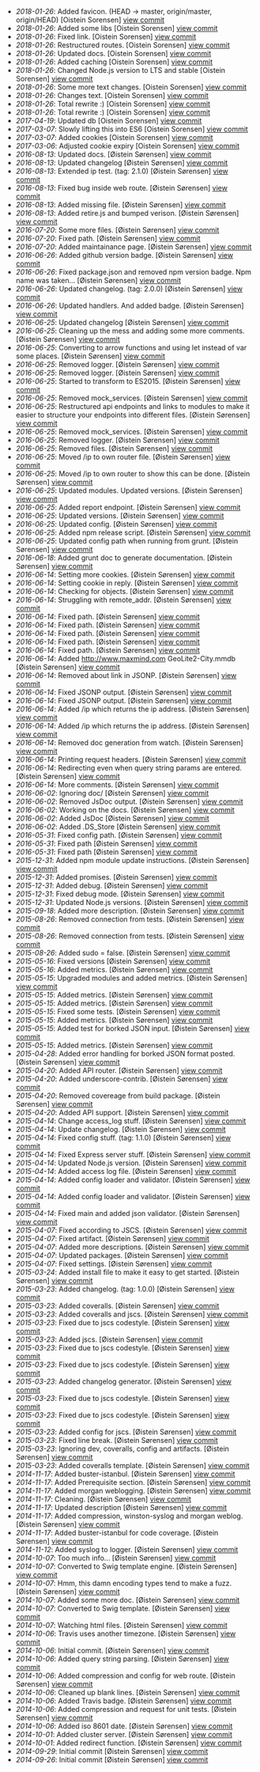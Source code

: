* _2018-01-26_: Added favicon. (HEAD -> master, origin/master, origin/HEAD) [Oistein Sorensen] <a href="http://github.com/5orenso/node-express-boilerplate/commit/dad81dc0d2333226aa932bc017c4c2ecc60dd458">view commit</a>
* _2018-01-26_: Added some libs [Oistein Sorensen] <a href="http://github.com/5orenso/node-express-boilerplate/commit/0c247c2aa174f36d289904ff8650b72e553c0bc1">view commit</a>
* _2018-01-26_: Fixed link. [Oistein Sorensen] <a href="http://github.com/5orenso/node-express-boilerplate/commit/2dbb83807219ec4666ac9f0b872c3d4a93e811fb">view commit</a>
* _2018-01-26_: Restructured routes. [Oistein Sorensen] <a href="http://github.com/5orenso/node-express-boilerplate/commit/5e3264587227bd74cea3837d23bb1a6a5cbdce35">view commit</a>
* _2018-01-26_: Updated docs. [Oistein Sorensen] <a href="http://github.com/5orenso/node-express-boilerplate/commit/b5eba0fe3f37ccda834047e89920ded9b55937ba">view commit</a>
* _2018-01-26_: Added caching [Oistein Sorensen] <a href="http://github.com/5orenso/node-express-boilerplate/commit/853a10ad241fd8724cecbcb2f7485fbb2ece27d1">view commit</a>
* _2018-01-26_: Changed Node.js version to LTS and stable [Oistein Sorensen] <a href="http://github.com/5orenso/node-express-boilerplate/commit/7dc02808fd47f4fe0c556002fbe6a312c0d2927e">view commit</a>
* _2018-01-26_: Some more text changes. [Oistein Sorensen] <a href="http://github.com/5orenso/node-express-boilerplate/commit/0f74d0ce51c616b3a640cbe98347402ceb5b5def">view commit</a>
* _2018-01-26_: Changes text. [Oistein Sorensen] <a href="http://github.com/5orenso/node-express-boilerplate/commit/bf3cb08522e20e4c18b78adc1890f24f529f27d1">view commit</a>
* _2018-01-26_: Total rewrite :) [Oistein Sorensen] <a href="http://github.com/5orenso/node-express-boilerplate/commit/661e6cd9bcf5491367c87bfcdf1173b9b9822244">view commit</a>
* _2018-01-26_: Total rewrite :) [Oistein Sorensen] <a href="http://github.com/5orenso/node-express-boilerplate/commit/ca60c5a6abd5b737d12bb979d01c552eb2776735">view commit</a>
* _2017-04-19_: Updated db [Oistein Sorensen] <a href="http://github.com/5orenso/node-express-boilerplate/commit/78927960ee64a0a20292895e437c745732d2d4be">view commit</a>
* _2017-03-07_: Slowly lifting this into ES6 [Oistein Sorensen] <a href="http://github.com/5orenso/node-express-boilerplate/commit/33164cf90633ad2c6e015e8c866f87beab3e745c">view commit</a>
* _2017-03-07_: Added cookies [Oistein Sorensen] <a href="http://github.com/5orenso/node-express-boilerplate/commit/1ea29b65fdbce9de59cc219afa87da30bf494c43">view commit</a>
* _2017-03-06_: Adjusted cookie expiry [Oistein Sorensen] <a href="http://github.com/5orenso/node-express-boilerplate/commit/d032da0812d7ca508fa557fa9870805811de6cbe">view commit</a>
* _2016-08-13_: Updated docs. [Øistein Sørensen] <a href="http://github.com/5orenso/node-express-boilerplate/commit/303edc39080f8ffbc8242833a2e200b0e8e21356">view commit</a>
* _2016-08-13_: Updated changelog [Øistein Sørensen] <a href="http://github.com/5orenso/node-express-boilerplate/commit/55e2f6a5d48d38afd7d6272a34c77d6050de5093">view commit</a>
* _2016-08-13_: Extended ip test. (tag: 2.1.0) [Øistein Sørensen] <a href="http://github.com/5orenso/node-express-boilerplate/commit/0646b49678812e4c320268f12ecd237a312f6622">view commit</a>
* _2016-08-13_: Fixed bug inside web route. [Øistein Sørensen] <a href="http://github.com/5orenso/node-express-boilerplate/commit/78f0b86e10b4e87a39517158b73dd768b0beec7e">view commit</a>
* _2016-08-13_: Added missing file. [Øistein Sørensen] <a href="http://github.com/5orenso/node-express-boilerplate/commit/754d5073e4c689d88a992f462ef93d275dac8647">view commit</a>
* _2016-08-13_: Added retire.js and bumped verison. [Øistein Sørensen] <a href="http://github.com/5orenso/node-express-boilerplate/commit/cd0a8428b57fa4c0f1a354a4237548e0adad95e9">view commit</a>
* _2016-07-20_: Some more files. [Øistein Sørensen] <a href="http://github.com/5orenso/node-express-boilerplate/commit/146420740cdeda222ff5149b69e177c50b80cb0d">view commit</a>
* _2016-07-20_: Fixed path. [Øistein Sørensen] <a href="http://github.com/5orenso/node-express-boilerplate/commit/60f6316972a98ddd43f0429421690c4c92379645">view commit</a>
* _2016-07-20_: Added maintainance page. [Øistein Sørensen] <a href="http://github.com/5orenso/node-express-boilerplate/commit/6d1f7a555f1583f2261b299bd00d6ba0db61ab19">view commit</a>
* _2016-06-26_: Added github version badge. [Øistein Sørensen] <a href="http://github.com/5orenso/node-express-boilerplate/commit/9dff0a9c101983888be7f9bee8bed1b838be23e0">view commit</a>
* _2016-06-26_: Fixed package.json and removed npm version badge. Npm name was taken... [Øistein Sørensen] <a href="http://github.com/5orenso/node-express-boilerplate/commit/ac0730e8bbfa5b05cb7816dbea020a9224bca560">view commit</a>
* _2016-06-26_: Updated changelog. (tag: 2.0.0) [Øistein Sørensen] <a href="http://github.com/5orenso/node-express-boilerplate/commit/1d7fff0aff8db22cd3e41c74d73f23b757b7ccee">view commit</a>
* _2016-06-26_: Updated handlers. And added badge. [Øistein Sørensen] <a href="http://github.com/5orenso/node-express-boilerplate/commit/0b7605ed26298b8a0bdf14c1680894e9229d8e10">view commit</a>
* _2016-06-25_: Updated changelog [Øistein Sørensen] <a href="http://github.com/5orenso/node-express-boilerplate/commit/a8e85d7663499dad2ee74bddb1c9b24e55e632fb">view commit</a>
* _2016-06-25_: Cleaning up the mess and adding some more comments. [Øistein Sørensen] <a href="http://github.com/5orenso/node-express-boilerplate/commit/384dc89a9581dd95b7b63961801d169e6dadffe4">view commit</a>
* _2016-06-25_: Converting to arrow functions and using let instead of var some places. [Øistein Sørensen] <a href="http://github.com/5orenso/node-express-boilerplate/commit/1fd54a9ef1adb75f27c2d6cf4025cfaae0381e4e">view commit</a>
* _2016-06-25_: Removed logger. [Øistein Sørensen] <a href="http://github.com/5orenso/node-express-boilerplate/commit/df6877b8a9f780a0561d594ac2187dfd74d61de6">view commit</a>
* _2016-06-25_: Removed logger. [Øistein Sørensen] <a href="http://github.com/5orenso/node-express-boilerplate/commit/4d83ef698a7b5233ebd3750b124afc52c0224cb7">view commit</a>
* _2016-06-25_: Started to transform to ES2015. [Øistein Sørensen] <a href="http://github.com/5orenso/node-express-boilerplate/commit/755b2ba1429f89f2cbde7303081e2a3628af0377">view commit</a>
* _2016-06-25_: Removed mock_services. [Øistein Sørensen] <a href="http://github.com/5orenso/node-express-boilerplate/commit/8b94a09db30d3e168c3492b8b46576ea672bb659">view commit</a>
* _2016-06-25_: Restructured api endpoints and links to modules to make it easier to structure your endpoints into different files. [Øistein Sørensen] <a href="http://github.com/5orenso/node-express-boilerplate/commit/bf4e1495fc2412925b5ae4ae07acfb2689b3a77a">view commit</a>
* _2016-06-25_: Removed mock_services. [Øistein Sørensen] <a href="http://github.com/5orenso/node-express-boilerplate/commit/f5d0c065a71b0c205162516dab5fa13491768241">view commit</a>
* _2016-06-25_: Removed logger. [Øistein Sørensen] <a href="http://github.com/5orenso/node-express-boilerplate/commit/77f36f26730a1f608867cfc4fed206e0223be38f">view commit</a>
* _2016-06-25_: Removed files. [Øistein Sørensen] <a href="http://github.com/5orenso/node-express-boilerplate/commit/ee28284dc63fc627a5cd1b00af8d6167e2bbad33">view commit</a>
* _2016-06-25_: Moved /ip to own router file. [Øistein Sørensen] <a href="http://github.com/5orenso/node-express-boilerplate/commit/9c4db9bd572019158a8e3dc285a8f5fd16d919ee">view commit</a>
* _2016-06-25_: Moved /ip to own router to show this can be done. [Øistein Sørensen] <a href="http://github.com/5orenso/node-express-boilerplate/commit/8d303ee7fc3fa81bff879fd160aed309362ef58a">view commit</a>
* _2016-06-25_: Updated modules. Updated versions. [Øistein Sørensen] <a href="http://github.com/5orenso/node-express-boilerplate/commit/1ed01e32350ca94a542300aab6a3358d1acad972">view commit</a>
* _2016-06-25_: Added report endpoint. [Øistein Sørensen] <a href="http://github.com/5orenso/node-express-boilerplate/commit/54098c934a9406c1d08e12e54025364a7d84abe4">view commit</a>
* _2016-06-25_: Updated versions. [Øistein Sørensen] <a href="http://github.com/5orenso/node-express-boilerplate/commit/1ebc071bed0a555f4f4e72ab2d44700ff2594c78">view commit</a>
* _2016-06-25_: Updated config. [Øistein Sørensen] <a href="http://github.com/5orenso/node-express-boilerplate/commit/8e922c448ef3d0001a6f8b9f9b72e99760196a90">view commit</a>
* _2016-06-25_: Added npm release script. [Øistein Sørensen] <a href="http://github.com/5orenso/node-express-boilerplate/commit/8c8d8224211e9cf3708e0e3b0edf0d1873b32af1">view commit</a>
* _2016-06-25_: Updated config path when running from grunt. [Øistein Sørensen] <a href="http://github.com/5orenso/node-express-boilerplate/commit/984d9d0a9315869187127b2aed11db43bbbd8805">view commit</a>
* _2016-06-18_: Added grunt doc to generate documentation. [Øistein Sørensen] <a href="http://github.com/5orenso/node-express-boilerplate/commit/baccf1f9e1997b7c5fd46ad61e3c3785f3fc3383">view commit</a>
* _2016-06-14_: Setting more cookies. [Øistein Sørensen] <a href="http://github.com/5orenso/node-express-boilerplate/commit/6685f8cb13b2559f90f1bbd6bc84c4bb34ce80fc">view commit</a>
* _2016-06-14_: Setting cookie in reply. [Øistein Sørensen] <a href="http://github.com/5orenso/node-express-boilerplate/commit/b62c870f4aa1d2a8369147c0c4f2328ef81dd61d">view commit</a>
* _2016-06-14_: Checking for objects. [Øistein Sørensen] <a href="http://github.com/5orenso/node-express-boilerplate/commit/4ee1340fb0348ee26e5832d617cd85e185bad6ef">view commit</a>
* _2016-06-14_: Struggling with remote_addr. [Øistein Sørensen] <a href="http://github.com/5orenso/node-express-boilerplate/commit/64fcbfa43d19832b336e9e47c778b57b5d9e673c">view commit</a>
* _2016-06-14_: Fixed path. [Øistein Sørensen] <a href="http://github.com/5orenso/node-express-boilerplate/commit/073546daa21f739373d02ff40d2d94bdd508e858">view commit</a>
* _2016-06-14_: Fixed path. [Øistein Sørensen] <a href="http://github.com/5orenso/node-express-boilerplate/commit/ee0e282db9c2459833e917f9d16205a211ef2c0c">view commit</a>
* _2016-06-14_: Fixed path. [Øistein Sørensen] <a href="http://github.com/5orenso/node-express-boilerplate/commit/98bcf343e33e51b3218ebafac92a67e7448c4fd2">view commit</a>
* _2016-06-14_: Fixed path. [Øistein Sørensen] <a href="http://github.com/5orenso/node-express-boilerplate/commit/665884eb5bf20b7387ea3b41eda6f98ea3a212eb">view commit</a>
* _2016-06-14_: Fixed path. [Øistein Sørensen] <a href="http://github.com/5orenso/node-express-boilerplate/commit/d6f4477543ec86bca900b94d9bd4d379a33d4f82">view commit</a>
* _2016-06-14_: Added http://www.maxmind.com GeoLite2-City.mmdb [Øistein Sørensen] <a href="http://github.com/5orenso/node-express-boilerplate/commit/524c1ab346cd4ac8d92e8ba40070e8d1026be382">view commit</a>
* _2016-06-14_: Removed about link in JSONP. [Øistein Sørensen] <a href="http://github.com/5orenso/node-express-boilerplate/commit/cf66ec0d9653b437024ce486c564f1c410c66658">view commit</a>
* _2016-06-14_: Fixed JSONP output. [Øistein Sørensen] <a href="http://github.com/5orenso/node-express-boilerplate/commit/ac9b6762b1f1bf4480dc4a3fd37fb020e1281ff8">view commit</a>
* _2016-06-14_: Fixed JSONP output. [Øistein Sørensen] <a href="http://github.com/5orenso/node-express-boilerplate/commit/a1e6fde36ca3a6fe1c1cb0f111731da2cd67da82">view commit</a>
* _2016-06-14_: Added /ip which returns the ip address. [Øistein Sørensen] <a href="http://github.com/5orenso/node-express-boilerplate/commit/917d13f08f653da90849c3884cc559de537fe715">view commit</a>
* _2016-06-14_: Added /ip which returns the ip address. [Øistein Sørensen] <a href="http://github.com/5orenso/node-express-boilerplate/commit/0aaf96d7da47fbcf0216246bb78bb8a8ed32be30">view commit</a>
* _2016-06-14_: Removed doc generation from watch. [Øistein Sørensen] <a href="http://github.com/5orenso/node-express-boilerplate/commit/ee0c144e8872777b9d795e8e1e2d6c3f4e1511d8">view commit</a>
* _2016-06-14_: Printing request headers. [Øistein Sørensen] <a href="http://github.com/5orenso/node-express-boilerplate/commit/38c3de4e85dc8ec5dcfb28bd301196c5dc128782">view commit</a>
* _2016-06-14_: Redirecting even when query string params are entered. [Øistein Sørensen] <a href="http://github.com/5orenso/node-express-boilerplate/commit/849b91c70de4ad7a615a97f75246b30769638141">view commit</a>
* _2016-06-14_: More comments. [Øistein Sørensen] <a href="http://github.com/5orenso/node-express-boilerplate/commit/c8ed0c367371d14cdb1b6ca9a93848a31b0c2b83">view commit</a>
* _2016-06-02_: Ignoring doc/ [Øistein Sørensen] <a href="http://github.com/5orenso/node-express-boilerplate/commit/9eee89fb4f850521d85a9665bdd00ac28391278b">view commit</a>
* _2016-06-02_: Removed JsDoc output. [Øistein Sørensen] <a href="http://github.com/5orenso/node-express-boilerplate/commit/2287b84f49d6c7b8116c526550202baf6e68f16f">view commit</a>
* _2016-06-02_: Working on the docs. [Øistein Sørensen] <a href="http://github.com/5orenso/node-express-boilerplate/commit/6994b0376a2297f43dad04721a92d632e5c28f9e">view commit</a>
* _2016-06-02_: Added JsDoc [Øistein Sørensen] <a href="http://github.com/5orenso/node-express-boilerplate/commit/ad4cb5f63798e6380a9b4f165f48aca9c3fbd90f">view commit</a>
* _2016-06-02_: Added .DS_Store [Øistein Sørensen] <a href="http://github.com/5orenso/node-express-boilerplate/commit/58066502a8a807e13504dc3ae504a26a307486fe">view commit</a>
* _2016-05-31_: Fixed config path. [Øistein Sørensen] <a href="http://github.com/5orenso/node-express-boilerplate/commit/eb31e18f2457cd603ffc12be3c26546ae107bdde">view commit</a>
* _2016-05-31_: Fixed path [Øistein Sørensen] <a href="http://github.com/5orenso/node-express-boilerplate/commit/dadfb5211d25e5b34362c8eeaf65bd7d6ee617b2">view commit</a>
* _2016-05-31_: Fixed path [Øistein Sørensen] <a href="http://github.com/5orenso/node-express-boilerplate/commit/d0f595e4daf67a02f5058e1b5803421e9dae20af">view commit</a>
* _2015-12-31_: Added npm module update instructions. [Øistein Sørensen] <a href="http://github.com/5orenso/node-express-boilerplate/commit/157f854bb5a5a1dd6909932c038b5bd10feccff1">view commit</a>
* _2015-12-31_: Added promises. [Øistein Sørensen] <a href="http://github.com/5orenso/node-express-boilerplate/commit/a095c2c28fb19b8f1474dd9bd7e4f29a3f0d6e7e">view commit</a>
* _2015-12-31_: Added debug. [Øistein Sørensen] <a href="http://github.com/5orenso/node-express-boilerplate/commit/5570ef89a221f9f7b3c07cb6c147bef1c87ebe0e">view commit</a>
* _2015-12-31_: Fixed debug mode. [Øistein Sørensen] <a href="http://github.com/5orenso/node-express-boilerplate/commit/0fa163638d582515ed0623c30ba0fbd829386008">view commit</a>
* _2015-12-31_: Updated Node.js versions. [Øistein Sørensen] <a href="http://github.com/5orenso/node-express-boilerplate/commit/88ac5090d764b55d7dd5829477b03f3062785f3d">view commit</a>
* _2015-09-18_: Added more description. [Øistein Sørensen] <a href="http://github.com/5orenso/node-express-boilerplate/commit/5c882833de68a222dc48c75efdc5c7b2340e82a9">view commit</a>
* _2015-08-26_: Removed connection from tests. [Øistein Sørensen] <a href="http://github.com/5orenso/node-express-boilerplate/commit/1d67d3365541ac4d08091deff2166576815bccaf">view commit</a>
* _2015-08-26_: Removed connection from tests. [Øistein Sørensen] <a href="http://github.com/5orenso/node-express-boilerplate/commit/c41a2d9e1a3c1a7c8cbcafd4185353f114342276">view commit</a>
* _2015-08-26_: Added sudo = false. [Øistein Sørensen] <a href="http://github.com/5orenso/node-express-boilerplate/commit/e694eee5c46bf78c82bcddd5681f7f390a4a2145">view commit</a>
* _2015-05-16_: Fixed versions [Øistein Sørensen] <a href="http://github.com/5orenso/node-express-boilerplate/commit/83604dc8c70f1e1a20040c57cd1839fe5d99e1fe">view commit</a>
* _2015-05-16_: Added metrics. [Øistein Sørensen] <a href="http://github.com/5orenso/node-express-boilerplate/commit/53914cf60992ec26cf1dee52cce74827fcfb1884">view commit</a>
* _2015-05-15_: Upgraded modules and added metrics. [Øistein Sørensen] <a href="http://github.com/5orenso/node-express-boilerplate/commit/251d25869dbca75203bd3615794b5a6482ca8f6a">view commit</a>
* _2015-05-15_: Added metrics. [Øistein Sørensen] <a href="http://github.com/5orenso/node-express-boilerplate/commit/fa53ef927d0312fb2dcb206e16cf1867584f6192">view commit</a>
* _2015-05-15_: Added metrics. [Øistein Sørensen] <a href="http://github.com/5orenso/node-express-boilerplate/commit/365d487d8a5050b3beb15cc75df896936a22302d">view commit</a>
* _2015-05-15_: Fixed some tests. [Øistein Sørensen] <a href="http://github.com/5orenso/node-express-boilerplate/commit/cd259cbee9241bea32eb76f5fe4b0e69095a997d">view commit</a>
* _2015-05-15_: Added metrics. [Øistein Sørensen] <a href="http://github.com/5orenso/node-express-boilerplate/commit/1ff21c93df9d05674c8bd2ad4e846106f8f2a986">view commit</a>
* _2015-05-15_: Added test for borked JSON input. [Øistein Sørensen] <a href="http://github.com/5orenso/node-express-boilerplate/commit/0d988d99cab5f6eab1a5629b9f441d4041fcf2ce">view commit</a>
* _2015-05-15_: Added metrics. [Øistein Sørensen] <a href="http://github.com/5orenso/node-express-boilerplate/commit/cf344d229bba6c317d99fbec56a1f2a69053d65e">view commit</a>
* _2015-04-28_: Added error handling for borked JSON format posted. [Øistein Sørensen] <a href="http://github.com/5orenso/node-express-boilerplate/commit/21a4cfd0e126116816c47ebdd254a89b3f63a678">view commit</a>
* _2015-04-20_: Added API router. [Øistein Sørensen] <a href="http://github.com/5orenso/node-express-boilerplate/commit/44353347c43589f7d10f50f4bbd8439efb13485e">view commit</a>
* _2015-04-20_: Added underscore-contrib. [Øistein Sørensen] <a href="http://github.com/5orenso/node-express-boilerplate/commit/398703a2eaaf1f08d3116f3c2d39b092481654f5">view commit</a>
* _2015-04-20_: Removed covereage from build package. [Øistein Sørensen] <a href="http://github.com/5orenso/node-express-boilerplate/commit/28a02a66c399afda14bcb6126a62446de8394ce3">view commit</a>
* _2015-04-20_: Added API support. [Øistein Sørensen] <a href="http://github.com/5orenso/node-express-boilerplate/commit/02413a5b91edf65d3db91ff97c314856b92c45da">view commit</a>
* _2015-04-14_: Change access_log stuff. [Øistein Sørensen] <a href="http://github.com/5orenso/node-express-boilerplate/commit/60ca040b2aee6534e405ef36a019187e7c102884">view commit</a>
* _2015-04-14_: Update changelog. [Øistein Sørensen] <a href="http://github.com/5orenso/node-express-boilerplate/commit/bddcb7bd058fba614cee25643316e8690ec0cc60">view commit</a>
* _2015-04-14_: Fixed config stuff. (tag: 1.1.0) [Øistein Sørensen] <a href="http://github.com/5orenso/node-express-boilerplate/commit/a042acadbd53d8aba8e09149d5e423027eb98aee">view commit</a>
* _2015-04-14_: Fixed Express server stuff. [Øistein Sørensen] <a href="http://github.com/5orenso/node-express-boilerplate/commit/e1385666e10ecb9c745046f1f0ff14eda581070b">view commit</a>
* _2015-04-14_: Updated Node.js version. [Øistein Sørensen] <a href="http://github.com/5orenso/node-express-boilerplate/commit/27e35c8dbf3620eb10ca02d052c7015e5346d4cd">view commit</a>
* _2015-04-14_: Added access log file. [Øistein Sørensen] <a href="http://github.com/5orenso/node-express-boilerplate/commit/c7008a595108fd93e20e7f49ff53341014d3611e">view commit</a>
* _2015-04-14_: Added config loader and validator. [Øistein Sørensen] <a href="http://github.com/5orenso/node-express-boilerplate/commit/fe73cce29b52ddd334a8f951a9c38d9808d575d6">view commit</a>
* _2015-04-14_: Added config loader and validator. [Øistein Sørensen] <a href="http://github.com/5orenso/node-express-boilerplate/commit/461d44df33e93815b3826e3cf074182dbf49307e">view commit</a>
* _2015-04-14_: Fixed main and added json validator. [Øistein Sørensen] <a href="http://github.com/5orenso/node-express-boilerplate/commit/11cc10b6fbe156bf5bb575f8a9c5c0a87ed38262">view commit</a>
* _2015-04-07_: Fixed according to JSCS. [Øistein Sørensen] <a href="http://github.com/5orenso/node-express-boilerplate/commit/3df292df197c66db677adf369278e70525ca311b">view commit</a>
* _2015-04-07_: Fixed artifact. [Øistein Sørensen] <a href="http://github.com/5orenso/node-express-boilerplate/commit/e12d51b0f56eb37dde10cf5a595ccdca1d0bd04f">view commit</a>
* _2015-04-07_: Added more descriptions. [Øistein Sørensen] <a href="http://github.com/5orenso/node-express-boilerplate/commit/2a8752a76feb1f5e35c38dd9f3c99ba1ef96e76b">view commit</a>
* _2015-04-07_: Updated packages. [Øistein Sørensen] <a href="http://github.com/5orenso/node-express-boilerplate/commit/d0496d79ac8a1c536a722d8eb835b13e8be5b1f1">view commit</a>
* _2015-04-07_: Fixed settings. [Øistein Sørensen] <a href="http://github.com/5orenso/node-express-boilerplate/commit/3b625292ee7e41f1074a3b008c6590ecc14efd7a">view commit</a>
* _2015-03-24_: Added install file to make it easy to get started. [Øistein Sørensen] <a href="http://github.com/5orenso/node-express-boilerplate/commit/4bb4087f6c73289ac0b5ce6ad46fe4c2505e69c3">view commit</a>
* _2015-03-23_: Added changelog. (tag: 1.0.0) [Øistein Sørensen] <a href="http://github.com/5orenso/node-express-boilerplate/commit/9d23e28c90af9137d20f40ca73cd61624f47f698">view commit</a>
* _2015-03-23_: Added coveralls. [Øistein Sørensen] <a href="http://github.com/5orenso/node-express-boilerplate/commit/d70bd324687e7018bdacefeb6e7352fee004b6bd">view commit</a>
* _2015-03-23_: Added coveralls and jscs. [Øistein Sørensen] <a href="http://github.com/5orenso/node-express-boilerplate/commit/e087075a701e96278170947b3d4835c6abf3b6d6">view commit</a>
* _2015-03-23_: Fixed due to jscs codestyle. [Øistein Sørensen] <a href="http://github.com/5orenso/node-express-boilerplate/commit/555eac35b0a7ea8a3442be1a7d5733f6376d9570">view commit</a>
* _2015-03-23_: Added jscs. [Øistein Sørensen] <a href="http://github.com/5orenso/node-express-boilerplate/commit/df143e0b44157f9fe7a532547770291cd2f50d1f">view commit</a>
* _2015-03-23_: Fixed due to jscs codestyle. [Øistein Sørensen] <a href="http://github.com/5orenso/node-express-boilerplate/commit/36de41ebb0372e791f2d838bf2aa9c11bbf2f636">view commit</a>
* _2015-03-23_: Fixed due to jscs codestyle. [Øistein Sørensen] <a href="http://github.com/5orenso/node-express-boilerplate/commit/4d8b5e002d95f89965300c9531844e01fe5503b5">view commit</a>
* _2015-03-23_: Added changelog generator. [Øistein Sørensen] <a href="http://github.com/5orenso/node-express-boilerplate/commit/2435e4d16c3f876ff24f3fe0119a1873d95eff34">view commit</a>
* _2015-03-23_: Fixed due to jscs codestyle. [Øistein Sørensen] <a href="http://github.com/5orenso/node-express-boilerplate/commit/2e64e0095a0693cf38beba4614273ff7e3404805">view commit</a>
* _2015-03-23_: Fixed due to jscs codestyle. [Øistein Sørensen] <a href="http://github.com/5orenso/node-express-boilerplate/commit/4abb46cc7e0132dbfb24b1b31a1cc619ad59bf32">view commit</a>
* _2015-03-23_: Added config for jscs. [Øistein Sørensen] <a href="http://github.com/5orenso/node-express-boilerplate/commit/3b64b26fc2f6e2be2c689a16c79f0597d562c81a">view commit</a>
* _2015-03-23_: Fixed line break. [Øistein Sørensen] <a href="http://github.com/5orenso/node-express-boilerplate/commit/47380ca1610f5d56cdec5a13e4cd3b3e7fed7042">view commit</a>
* _2015-03-23_: Ignoring dev, coveralls, config and artifacts. [Øistein Sørensen] <a href="http://github.com/5orenso/node-express-boilerplate/commit/efb401dc18167b94b914e6eed416bebd8efb0a5e">view commit</a>
* _2015-03-23_: Added coveralls template. [Øistein Sørensen] <a href="http://github.com/5orenso/node-express-boilerplate/commit/b60cdacccca450ffd79b3ae6d0b07985d36ae44e">view commit</a>
* _2014-11-17_: Added buster-istanbul. [Øistein Sørensen] <a href="http://github.com/5orenso/node-express-boilerplate/commit/476b69da284af6dbbf4792b3b952772eb8f2690b">view commit</a>
* _2014-11-17_: Added Prerequisite section. [Øistein Sørensen] <a href="http://github.com/5orenso/node-express-boilerplate/commit/d0a30ac7fc183498592e65f23d05cd5c8fa3c146">view commit</a>
* _2014-11-17_: Added morgan weblogging. [Øistein Sørensen] <a href="http://github.com/5orenso/node-express-boilerplate/commit/c4ef5a9e345f2dab9c2812c4ef3244c82734563a">view commit</a>
* _2014-11-17_: Cleaning. [Øistein Sørensen] <a href="http://github.com/5orenso/node-express-boilerplate/commit/863c580127df0b7ad2a80db97ebc0a25596394e8">view commit</a>
* _2014-11-17_: Updated description [Øistein Sørensen] <a href="http://github.com/5orenso/node-express-boilerplate/commit/5d554e80a44d3aee85a4092107037aaf84bf27e7">view commit</a>
* _2014-11-17_: Added compression, winston-syslog and morgan weblog. [Øistein Sørensen] <a href="http://github.com/5orenso/node-express-boilerplate/commit/a642a31bf6f1c1fb5c2e441deda1c2b2bcb4c67f">view commit</a>
* _2014-11-17_: Added buster-istanbul for code coverage. [Øistein Sørensen] <a href="http://github.com/5orenso/node-express-boilerplate/commit/15d85bdc175c0650b6fa68c1a04e924361763435">view commit</a>
* _2014-11-12_: Added syslog to logger. [Øistein Sørensen] <a href="http://github.com/5orenso/node-express-boilerplate/commit/590a9a601f5c554905a797c83dd0c0f4ab0040ed">view commit</a>
* _2014-10-07_: Too much info... [Øistein Sørensen] <a href="http://github.com/5orenso/node-express-boilerplate/commit/a057d85e6f195c3a62308c152039961a0781a8b7">view commit</a>
* _2014-10-07_: Converted to Swig template engine. [Øistein Sørensen] <a href="http://github.com/5orenso/node-express-boilerplate/commit/e98421e9fad211012514359bd49523bba66a9101">view commit</a>
* _2014-10-07_: Hmm, this damn encoding types tend to make a fuzz. [Øistein Sørensen] <a href="http://github.com/5orenso/node-express-boilerplate/commit/b7ff49c8995118086aa44fa12519caf2c4708608">view commit</a>
* _2014-10-07_: Added some more doc. [Øistein Sørensen] <a href="http://github.com/5orenso/node-express-boilerplate/commit/355bd736acf3b9e7ae65db4f1712baa41f297681">view commit</a>
* _2014-10-07_: Converted to Swig template. [Øistein Sørensen] <a href="http://github.com/5orenso/node-express-boilerplate/commit/390493b284cbcb439625e0e2da08d3b824e58f18">view commit</a>
* _2014-10-07_: Watching html files. [Øistein Sørensen] <a href="http://github.com/5orenso/node-express-boilerplate/commit/72602a2705178286a336282ddb3f608342335c52">view commit</a>
* _2014-10-06_: Travis uses another timezone. [Øistein Sørensen] <a href="http://github.com/5orenso/node-express-boilerplate/commit/165a5cccdf60d4b26fa4751e52c05ebac6fbc166">view commit</a>
* _2014-10-06_: Initial commit. [Øistein Sørensen] <a href="http://github.com/5orenso/node-express-boilerplate/commit/74f865b570958967e8bfa231a4c4b46f87d4c239">view commit</a>
* _2014-10-06_: Added query string parsing. [Øistein Sørensen] <a href="http://github.com/5orenso/node-express-boilerplate/commit/a4877e127a7c78c256462164d25ff4c246f8bd12">view commit</a>
* _2014-10-06_: Added compression and config for web route. [Øistein Sørensen] <a href="http://github.com/5orenso/node-express-boilerplate/commit/fcfa36f2a26918c4fe2f80014cc2275dc040b19d">view commit</a>
* _2014-10-06_: Cleaned up blank lines. [Øistein Sørensen] <a href="http://github.com/5orenso/node-express-boilerplate/commit/be7aba9ea818e89d7902769d15d93ad7f7a86902">view commit</a>
* _2014-10-06_: Added Travis badge. [Øistein Sørensen] <a href="http://github.com/5orenso/node-express-boilerplate/commit/41596cbb6cf7e8850c1d4dd5f2d2fe19d33ee851">view commit</a>
* _2014-10-06_: Added compression and request for unit tests. [Øistein Sørensen] <a href="http://github.com/5orenso/node-express-boilerplate/commit/412225e2ab04da8422464c99307961d680a289d2">view commit</a>
* _2014-10-06_: Added iso 8601 date. [Øistein Sørensen] <a href="http://github.com/5orenso/node-express-boilerplate/commit/3cca79e34468c3c14bfdd35f1b6e824b1567c15a">view commit</a>
* _2014-10-01_: Added cluster server. [Øistein Sørensen] <a href="http://github.com/5orenso/node-express-boilerplate/commit/66590f69c3ff3d520e757bd4285eafc1dd907912">view commit</a>
* _2014-10-01_: Added redirect function. [Øistein Sørensen] <a href="http://github.com/5orenso/node-express-boilerplate/commit/4f7071fb172112d1ead06c23ee53b20a91b69c89">view commit</a>
* _2014-09-29_: Initial commit [Øistein Sørensen] <a href="http://github.com/5orenso/node-express-boilerplate/commit/92cea8419b2be52fd8acdd30b38ec60bd8268655">view commit</a>
* _2014-09-26_: Initial commit [Øistein Sørensen] <a href="http://github.com/5orenso/node-express-boilerplate/commit/fdbcd94f1dbbd80bfe5f103b94b641511528126a">view commit</a>